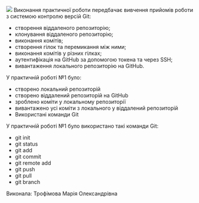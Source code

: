 ![](https://media.ztu.edu.ua/wp-content/uploads/2020/02/Group-6-1-1536x465.png)
Виконання практичної роботи передбачає вивчення прийомів роботи з системою контролю версій Git:
* створення віддаленого репозиторію;
* клонування віддаленого репозиторію;
* виконання комітів;
* створення гілок та перемикання між ними;
* виконання комітів у різних гілках;
* аутентифікація на GitHub за допомогою токена та через SSH;
* вивантаження локального репозиторію на GitHub.

У практичній роботі №1 було:
- створено локальний репозиторій
- створено віддалений репозиторій на GitHub
- зроблено коміти у локальному репозиторії
- вивантажено усі коміти з локального у віддалений репозиторій
- Використані команди Git
 
У практичній роботі №1 було використано такі команди Git:
- git init
- git status
- git add
- git commit
- git remote add
- git push
- git pull
- git branch

Виконала: Трофімова Марія Олександрівна
